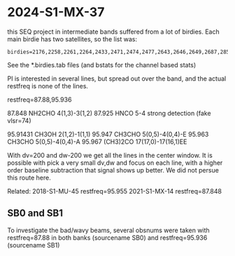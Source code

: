 # 2024-S1-MX-37

this SEQ project in intermediate bands suffered from a lot of birdies. Each main birdie has two satellites, 
so the list was:

	birdies=2176,2258,2261,2264,2433,2471,2474,2477,2643,2646,2649,2687,2856,2859,2862

See the *.birdies.tab files (and bstats for the channel based stats)

PI is interested in several lines, but spread out over the band, and the actual restfreq is
none of the lines.

restfreq=87.88,95.936

87.848    NH2CHO    4(1,3)-3(1,2)
87.925    HNCO      5-4                  strong detection   (fake vlsr=74)

95.91431  CH3OH     2(1,2)-1(1,1)
95.947    CH3CHO    5(0,5)-4(0,4)-E
95.963    CH3CHO    5(0,5)-4(0,4)-A
95.967    (CH3)2CO  17(17,0)-17(16,1)EE

With dv=200 and dw-200 we get all the lines in the center window. It is possible with pick a very small
dv,dw and focus on each line, with a higher order baseline subtraction that signal shows up better. We
did not persue this route here.



Related:
2018-S1-MU-45  restfreq=95.955
2021-S1-MX-14  restfreq=87.848 


## SB0 and SB1

To investigate the bad/wavy beams, several obsnums were taken with restfreq=87.88 in both banks (sourcename SB0)
and restfreq=95.936 (sourcename SB1)

